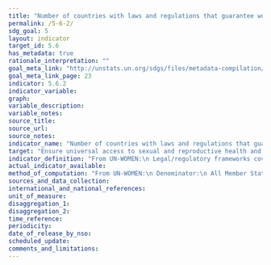 ```yaml
---
title: "Number of countries with laws and regulations that guarantee women aged 15-49 access to sexual and reproductive health care, information and education"
permalink: /5-6-2/
sdg_goal: 5
layout: indicator
target_id: 5.6
has_metadata: true
rationale_interpretation: ""
goal_meta_link: "http://unstats.un.org/sdgs/files/metadata-compilation/Metadata-Goal-5.pdf"
goal_meta_link_page: 23
indicator: 5.6.2
indicator_variable: 
graph: 
variable_description: 
variable_notes: 
source_title: 
source_url: 
source_notes: 
indicator_name: "Number of countries with laws and regulations that guarantee women aged 15-49 access to sexual and reproductive health care, information and education"
target: "Ensure universal access to sexual and reproductive health and reproductive rights as agreed in accordance with the Programme of Action of the International Conference on Population and Development and the Beijing Platform for Action and the outcome documents of their review conferences."
indicator_definition: "From UN-WOMEN:\n Legal/regulatory frameworks covered by this indicator include laws and regulations that explicitly guarantee: \n1. Access to SRH services without third party authorization (from the spouse, guardian, parents or others); \n2. Access to SRH services without restrictions in terms of age and marital status; \n3. Access by adolescents to SRH information and education. \nNote: the indicator also measures the absence of laws that prohibit or restrict access to SRH services \n\nFrom UNFPA: \n This indicator measures the proportion of countries with laws and regulations that guarantee women and adolescents access to sexual and reproductive health services, information and education irrespective of age, marital status and without third party authorization.\n\nFrom UNFPA: \n This indicator measures the proportion of countries with laws and regulations that guarantee women and adolescents access to sexual and reproductive health services, information and education irrespective of age, marital status and without third party authorization."
actual_indicator_available: 
method_of_computation: "From UN-WOMEN:\n Denominator:\n All Member States, for federal states this will be reflected in central governments' self-reporting. \n Sources of information and methodology:\n The suggested methodology consists of initial self-reporting by governments through a detailed survey to be developed based on the indicators below with detailed questions that safeguard the replicability and reliability of state responses. This procedure was applied for the ICPD+20 review survey with support to governments from UNFPA's country offices where needed. The self-reported data will undergo validation and qualitative assessment by responsible UN agencies assigned to the task. At this stage other stakeholders and data sources could be consulted, e.g. National Human Rights Institutions, human rights treaty bodies or other international, regional or national monitoring bodies. \n\nFrom UNFPA: \n Methodology and feasibility of data collection \n\tThe indicator will measure the number of countries with legal and regulatory frameworks guaranteeing access to sexual and reproductive services, education and information without any of the above restrictions. Therefore, to count as a \"yes\" all the four requirements included in this indicator will need to be met: (i) access without third party authorization; (ii) access without age restrictions; (iii) access irrespective of marital status; and (iv) access to education and information at all levels. For countries counting as \"no\", nevertheless, data will be disaggregated in accordance to each of those requirements to be able to measure progress on each particular front. \nSources of information and methodology: \n\tThe suggested methodology consists of initial self-reporting by governments through a detailed survey to be developed based on the indicators below with detailed questions that safeguard the replicability and reliability of state responses. This procedure was successfully applied for the ICPD+20 review survey with support to governments from UNFPA's country offices where needed. \n\tInformation provided by States can be complemented with information from UN treaty monitoring bodies, including the Committee on Elimination of All Forms of Discrimination Against Women, the Committee on the Rights of the Child and the Committee on Economic, Social and Cultural Rights. These three committees are systematically collecting information and issuing recommendations to State parties on all the issues covered by this indicator. A combined use of these three committees as sources of information will ensure near universal coverage of States and will also increase the periodicity of information. \n\tMoreover, other actors with a monitoring role such as regional human rights mechanisms, national human rights institutions and civil society organizations often provide information on the components covered by this indicator. UN agencies such as WHO, UNFPA and UN Women also compile country specific information on legal and regulatory developments on issues pertaining to their respective mandates."
sources_and_data_collection: 
international_and_national_references: 
unit_of_measure: 
disaggregation_1: 
disaggregation_2: 
time_reference: 
periodicity: 
date_of_release_by_nso: 
scheduled_update: 
comments_and_limitations: 
---
```


